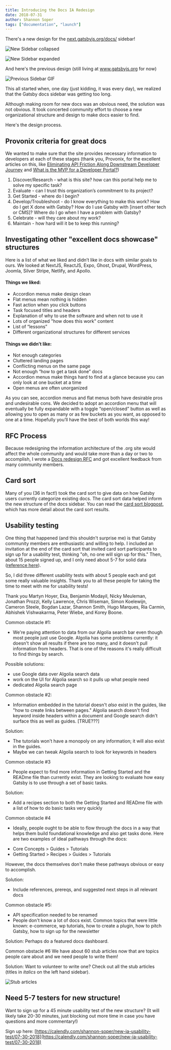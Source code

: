 ```yaml
---
title: Introducing the Docs IA Redesign
date: 2018-07-31
author: Shannon Soper
tags: ["documentation", "launch"]
---
```


There's a new design for the [next.gatsbyjs.org/docs/](https://next.gatsbyjs.org/docs/) sidebar!

![New Sidebar collapsed](new-sidebar-collapsed.png)

![New Sidebar expanded](new-sidebar-expanded.png)

And here's the previous design (still living at www.gatsbyjs.org for now)

![Previous Sidebar GIF](prev-sidebar.png)

This all started when, one day (just kidding, it was every day), we realized that the Gatsby docs sidebar was getting too long.

Although making room for new docs was an obvious need, the solution was not obvious. It took concerted community effort to choose a new organizational structure and design to make docs easier to find.

Here's the design process.

## Provonix criteria for great docs

We wanted to make sure that the site provides necessary information to developers at each of these stages (thank you, Provonix, for the excellent articles on this, like [Eliminating API Friction Along Downstream Developer Journey](https://pronovix.com/blog/eliminating-api-friction-along-downstream-developer-journey-1) and [What is the MVP for a Developer Portal?](https://pronovix.com/blog/what-mvp-developer-portal))

1.  Discover/Research - what is this site? how can this portal help me to solve my specific task?
2.  Evaluate - can I trust this organization’s commitment to its project?
3.  Get Started - where do I begin?
4.  Develop/Troubleshoot - do I know everything to make this work? How do I get X done with Gatsby? How do I use Gatsby with [insert other tech or CMS]? Where do I go when I have a problem with Gatsby?
5.  Celebrate - will they care about my work?
6.  Maintain - how hard will it be to keep this running?

## Investigating other "excellent docs showcase" structures

Here is a list of what we liked and didn’t like in docs with similar goals to ours. We looked at NextJS, ReactJS, Expo, Ghost, Drupal, WordPress, Joomla, Silver Stripe, Netlify, and Apollo.

#### Things we liked:

- Accordion menus make design clean
- Flat menus mean nothing is hidden
- Fast action when you click buttons
- Task focused titles and headers
- Explanation of why to use the software and when not to use it
- Lots of organized "how does this work" content
- List of “lessons”
- Different organizational structures for different services

#### Things we didn’t like:

- Not enough categories
- Cluttered landing pages
- Conflicting menus on the same page
- Not enough “how to get a task done” docs
- Accordion menus make things hard to find at a glance because you can only look at one bucket at a time
- Open menus are often unorganized

As you can see, accordion menus and flat menus both have desirable pros and undesirable cons. We decided to adopt an accordion menu that will eventually be fully expandable with a toggle “open/closed” button as well as allowing you to open as many or as few buckets as you want, as opposed to one at a time. Hopefully you’ll have the best of both worlds this way!

## RFC Process

Because redesigning the information architecture of the .org site would affect the whole community and would take more than a day or two to accomplish, I wrote a [Docs redesign RFC](https://github.com/gatsbyjs/rfcs/pull/5) and got excellent feedback from many community members.

## Card sort

Many of you (36 in fact!) took the card sort to give data on how Gatsby users currently categorize existing docs. The card sort data helped inform the new structure of the docs sidebar. You can read the [card sort blogpost](https://www.gatsbyjs.org/blog/2018-06-26-card-sort-results/), which has more detail about the card sort results.

## Usability testing

One thing that happened (and this shouldn't surprise me) is that Gatsby community members are enthusiastic and willing to help. I included an invitation at the end of the card sort that invited card sort participants to sign up for a usability test, thinking "oh, no one will sign up for this." Then, about 15 people signed up, and I only need about 5-7 for solid data ([reference here](https://www.invisionapp.com/blog/ux-usability-research-testing/)).

So, I did three different usability tests with about 5 people each and got some really valuable insights. Thank you to all these people for taking the time to meet with me for usability tests!

Thank you Martyn Hoyer, Eka, Benjamin Modayil, Nicky Meuleman, Jonathan Prozzi, Kelly Lawrence, Chris Wiseman, Simon Koelewijn, Cameron Steele, Bogdan Lazar, Shannon Smith, Hugo Marques, Ria Carmin, Abhishek Vishwakarma, Peter Wiebe, and Korey Boone.

Common obstacle #1:

- We're paying attention to data from our Algolia search bar even though most people just use Google. Algolia has some problems currently: it doesn't show all results if there are too many, and it doesn't pull information from headers. That is one of the reasons it's really difficult to find things by search.

Possible solutions:

- use Google data over Algolia search data
- work on the UI for Algolia search so it pulls up what people need
- dedicated Algolia search page

Common obstacle #2:

- Information embedded in the tutorial doesn't _also_ exist in the guides, like "how to create links between pages." Algolia search doesn't find keyword inside headers within a document and Google search didn't surface this as well as guides. [TRUE???]

Solution:

- The tutorials won't have a monopoly on any information; it will also exist in the guides.
- Maybe we can tweak Algolia search to look for keywords in headers

Common obstacle #3

- People expect to find more information in Getting Started and the READme file than currently exist. They are looking to evaluate how easy Gatsby is to use through a set of basic tasks.

Solution:

- Add a recipes section to both the Getting Started and READme file with a list of how to do basic tasks very quickly

Common obstacle #4

- Ideally, people ought to be able to flow through the docs in a way that helps them build foundational knowledge and also get tasks done. Here are two examples of ideal pathways through the docs:

* Core Concepts > Guides > Tutorials
* Getting Started > Recipes > Guides > Tutorials

However, the docs themselves don't make these pathways obvious or easy to accomplish.

Solution:

- Include references, prereqs, and suggested next steps in all relevant docs

Common obstacle #5:

- API specification needed to be renamed
- People don't know a lot of docs exist. Common topics that were little known: e-commerce, wp tutorials, how to create a plugin, how to pitch Gatsby, how to sign up for the newsletter

Solution:
Perhaps do a featured docs dashboard.

Common obstacle #6
We have about 60 stub articles now that are topics people care about and we need people to write them!

Solution:
Want to volunteer to write one? Check out all the stub articles (titles in _italics_ on the left hand sidebar).

![Stub articles](stub-articles.png)

## Need 5-7 testers for new structure!

Want to sign up for a 45 minute usability test of the new structure? (It will likely take 20-30 minutes, just blocking out more time in case you have questions and more commentary!)

Sign up here: [https://calendly.com/shannon-soper/new-ia-usability-test/07-30-2018](https://calendly.com/shannon-soper/new-ia-usability-test/07-30-2018)
